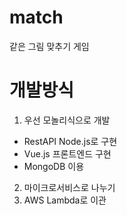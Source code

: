 # match
같은 그림 맞추기 게임
# 개발방식
1. 우선 모놀리식으로 개발
* RestAPI Node.js로 구현
* Vue.js 프론트엔드 구현
* MongoDB 이용
2. 마이크로서비스로 나누기
3. AWS Lambda로 이관
